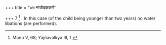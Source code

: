 +++
title = "०७ नात्रोदककर्म"

+++
7 [^2] . In this case (of the child being younger than two years) no water libations (are performed).


[^2]:  Manu V, 68; Yājñavalkya III, 1.

